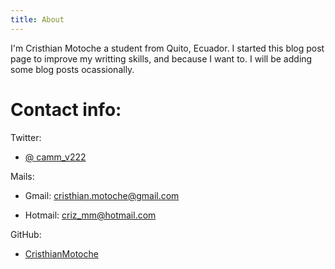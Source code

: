 ```yaml
---
title: About
---
```

I'm Cristhian Motoche a student from Quito, Ecuador. I started this blog post
page to improve my writting skills, and because I want to.
I will be adding some blog posts ocassionally.


# Contact info:

Twitter:

- [@ camm_v222](https://twitter.com/camm_v222 "Twitter")

Mails:

- Gmail: [cristhian.motoche@gmail.com](cristhian.motoche@gmail.com)

- Hotmail: [criz_mm@hotmail.com](criz_mm@hotmail)

GitHub:

- [CristhianMotoche](https://github.com/CristhianMotoche)

